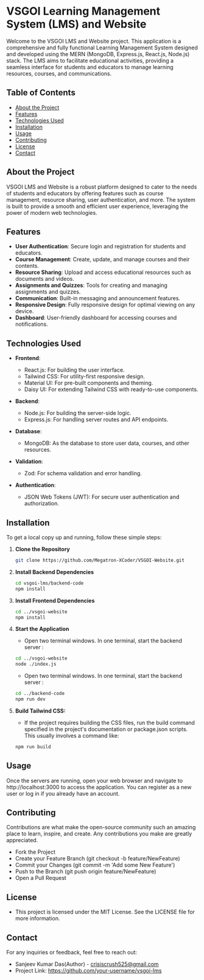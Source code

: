 # VSGOI Learning Management System (LMS) and Website

Welcome to the VSGOI LMS and Website project. This application is a comprehensive and fully functional Learning 
Management System designed and developed using the MERN (MongoDB, Express.js, React.js, Node.js) stack. The LMS aims 
to facilitate educational activities, providing a seamless interface for students and educators to manage learning 
resources, courses, and communications.

## Table of Contents

- [About the Project](#about-the-project)
- [Features](#features)
- [Technologies Used](#technologies-used)
- [Installation](#installation)
- [Usage](#usage)
- [Contributing](#contributing)
- [License](#license)
- [Contact](#contact)

## About the Project

VSGOI LMS and Website is a robust platform designed to cater to the needs of students and educators by offering 
features such as course management, resource sharing, user authentication, and more. The system is built to provide 
a smooth and efficient user experience, leveraging the power of modern web technologies.

## Features

- **User Authentication**: Secure login and registration for students and educators.
- **Course Management**: Create, update, and manage courses and their contents.
- **Resource Sharing**: Upload and access educational resources such as documents and videos.
- **Assignments and Quizzes**: Tools for creating and managing assignments and quizzes.
- **Communication**: Built-in messaging and announcement features.
- **Responsive Design**: Fully responsive design for optimal viewing on any device.
- **Dashboard**: User-friendly dashboard for accessing courses and notifications.

## Technologies Used

- **Frontend**:
    - React.js: For building the user interface.
    - Tailwind CSS: For utility-first responsive design.
    - Material UI: For pre-built components and theming.
    - Daisy UI: For extending Tailwind CSS with ready-to-use components.

- **Backend**:
    - Node.js: For building the server-side logic.
    - Express.js: For handling server routes and API endpoints.

- **Database**:
    - MongoDB: As the database to store user data, courses, and other resources.

- **Validation**:
    - Zod: For schema validation and error handling.

- **Authentication**:
    - JSON Web Tokens (JWT): For secure user authentication and authorization.

## Installation

To get a local copy up and running, follow these simple steps:

1. **Clone the Repository**
   ```bash
   git clone https://github.com/Megatron-XCoder/VSGOI-Website.git
   ```
   
2. **Install Backend Dependencies**
   ```bash
   cd vsgoi-lms/backend-code
   npm install
   ```
   
3. **Install Frontend Dependencies**
   ```bash
   cd ../vsgoi-website
   npm install
   ```

4. **Start the Application**
    - Open two terminal windows. In one terminal, start the backend server :
   ```bash
   cd ../vsgoi-website
   node ./index.js
    ```
   
   - Open two terminal windows. In one terminal, start the backend server :
   ```bash
   cd ../backend-code
   npm run dev
   ```

5. **Build Tailwind CSS:**
    - If the project requires building the CSS files, run the build command specified in the project's documentation or package.json scripts. This usually involves a command like:

   ```bash
   npm run build
   ```
   
## Usage

Once the servers are running, open your web browser and navigate to http://localhost:3000 to access the application. You can register as a new user or log in if you already have an account.

## Contributing
Contributions are what make the open-source community such an amazing place to learn, inspire, and create. Any contributions you make are greatly appreciated.

- Fork the Project
- Create your Feature Branch (git checkout -b feature/NewFeature)
- Commit your Changes (git commit -m 'Add some New Feature')
- Push to the Branch (git push origin feature/NewFeature)
- Open a Pull Request


## License
- This project is licensed under the MIT License. See the LICENSE file for more information.

## Contact
For any inquiries or feedback, feel free to reach out:
- Sanjeev Kumar Das(Author) - crisiscrush525@gmail.com
- Project Link: https://github.com/your-username/vsgoi-lms
